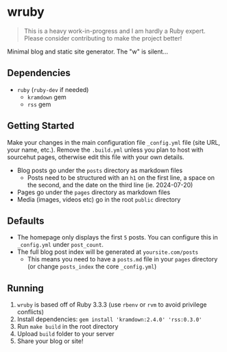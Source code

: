 # wruby

> This is a heavy work-in-progress and I am hardly a Ruby expert.
> Please consider contributing to make the project better!

Minimal blog and static site generator. The "w" is silent...

## Dependencies

- `ruby` (`ruby-dev` if needed)
  - `kramdown` gem
  - `rss` gem

## Getting Started

Make your changes in the main configuration file `_config.yml` file (site URL, your name,
etc.). Remove the `.build.yml` unless you plan to host with sourcehut pages,
otherwise edit this file with your own details.

* Blog posts go under the `posts` directory as markdown files
  - Posts need to be structured with an `h1` on the first line, a space on the
    second, and the date on the third line (ie. 2024-07-20)
* Pages go under the `pages` directory as markdown files
* Media (images, videos etc) go in the root `public` directory

## Defaults

* The homepage only displays the first `5` posts. You can configure this in `_config.yml` under `post_count`.
* The full blog post index will be generated at `yoursite.com/posts`
  * This means you need to have a `posts.md` file in your `pages` directory (or change `posts_index` the core `_config.yml`)

## Running

1. `wruby` is based off of Ruby 3.3.3 (use `rbenv` or `rvm` to avoid privilege conflicts)
2. Install dependencies: `gem install 'kramdown:2.4.0' 'rss:0.3.0'`
3. Run `make build` in the root directory
4. Upload `build` folder to your server
5. Share your blog or site!